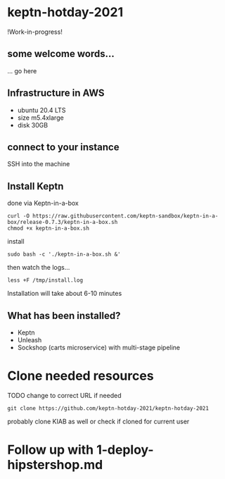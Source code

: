 # keptn-hotday-2021

!Work-in-progress!

## some welcome words...

... go here

## Infrastructure in AWS

- ubuntu 20.4 LTS 
- size m5.4xlarge
- disk 30GB

## connect to your instance

SSH into the machine

## Install Keptn
done via Keptn-in-a-box

```
curl -O https://raw.githubusercontent.com/keptn-sandbox/keptn-in-a-box/release-0.7.3/keptn-in-a-box.sh
chmod +x keptn-in-a-box.sh
```

install
```
sudo bash -c './keptn-in-a-box.sh &'
```

then watch the logs...
```
less +F /tmp/install.log
```

Installation will take about 6-10 minutes

## What has been installed?
- Keptn
- Unleash
- Sockshop (carts microservice) with multi-stage pipeline


# Clone needed resources

TODO change to correct URL if needed

```
git clone https://github.com/keptn-hotday-2021/keptn-hotday-2021
```

probably clone KIAB as well or check if cloned for current user




# Follow up with 1-deploy-hipstershop.md

